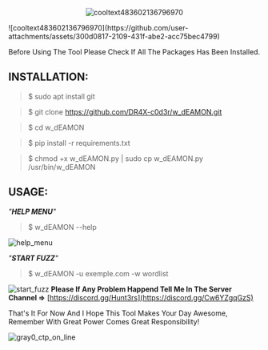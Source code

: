 <div align="center">
  <p>
    
  ![cooltext483602136796970](https://github.com/user-attachments/assets/300d0817-2109-431f-abe2-acc75bec4799)
</p>
</div>
![cooltext483602136796970](https://github.com/user-attachments/assets/300d0817-2109-431f-abe2-acc75bec4799)

Before Using The Tool Please Check If All The Packages Has Been Installed.

INSTALLATION:
-
> $ sudo apt install git

> $ git clone https://github.com/DR4X-c0d3r/w_dEAMON.git

> $ cd w_dEAMON

> $ pip install -r requirements.txt

> $ chmod +x w_dEAMON.py | sudo cp w_dEAMON.py /usr/bin/w_dEAMON

USAGE:
-
<i>"**HELP MENU**"</i>
> $ w_dEAMON --help

![help_menu](https://github.com/user-attachments/assets/d5517c76-0a82-4b31-8ade-34528ab41700)

<i>"**START FUZZ**"</i>
> $ w_dEAMON -u exemple.com -w wordlist

![start_fuzz](https://github.com/user-attachments/assets/eea97427-2f30-4399-b143-321d611ab260)
**Please If Any Problem Happend Tell Me In The Server Channel =>** [https://discord.gg/Hunt3rs](https://discord.gg/Cw6YZgqGzS)

That's It For Now And I Hope This Tool Makes Your Day Awesome, Remember With Great Power Comes Great Responsibility!

![gray0_ctp_on_line](https://github.com/user-attachments/assets/666442e5-7ae5-485d-9dff-2667aa8efb7e)
